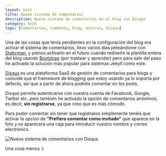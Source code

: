 ```yaml
---
layout: post
title: Nuevo sistema de comentarios
description: Nuevo sistema de comentarios en el blog con Disqus
category: tech
tags: [comentarios, comments, blog, mejoras, disqus]
---
```


Una de las cosas que tenía pendientes en la configuración del blog era activar el sistema de comentarios, llevo varios días peleándome con [Staticman](https://staticman.net/), y pienso activarlo en el futuro cuando rediseñe la plantilla entera del blog usando [Bootstrap](http://getbootstrap.com/) (por trastear y aprender) pero para salir del paso he activado la solución más popular para sistemas Jekyll como este.

[Disqus](https://disqus.com/) es una plataforma SaaS de gestión de comentarios para blogs y coincide que el framework de blogging que estoy usando ya lo soporta por defecto, así que a partir de ahora podréis comentar en los posts.

Disqus permite autenticarse con vuestra cuenta de Facebook, Google, Twitter etc..pero también he activado la opción de comentarios anónimos, es decir, __sin registrarse__, ya que creo que es más cómodo.

Para poder comentar sin tener que registraros simplemente tenéis que activar la opción de __"Prefiero comentar como invitado"__ que aparece en la foto y os aparecerá una caja para introducir vuestro nombre y correo electrónico.

![Nuevo sistema de comentarios con Disqus](https://farm5.staticflickr.com/4583/37554578844_41eba67cfa_b.jpg)

Una cosa menos :)

